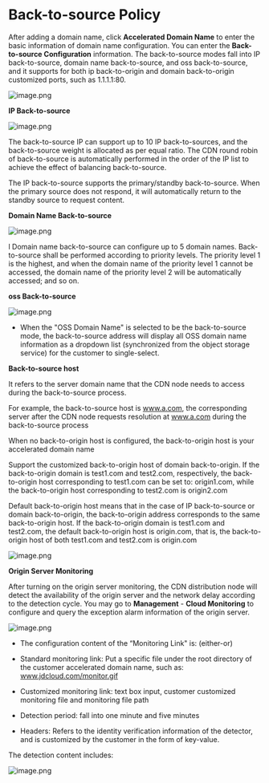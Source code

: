 # Back-to-source Policy

After adding a domain name, click **Accelerated Domain Name** to enter the basic information of domain name configuration. You can enter the **Back-to-source Configuration** information. The back-to-source modes fall into IP back-to-source, domain name back-to-source, and oss back-to-source, and it supports for both ip back-to-origin and domain back-to-origin customized ports, such as 1.1.1.1:80.

![image.png](https://img1.jcloudcs.com/cms/cf317c03-b662-4a37-a564-cee61f253fa220180118102313.png)                                               

**IP Back-to-source**

![image.png](https://github.com/jdcloudcom/cn/blob/cdn-new/image/CDN/IP%E5%9B%9E%E6%BA%90.jpg)

The back-to-source IP can support up to 10 IP back-to-sources, and the back-to-source weight is allocated as per equal ratio. The CDN round robin of back-to-source is automatically performed in the order of the IP list to achieve the effect of balancing back-to-source.

The IP back-to-source supports the primary/standby back-to-source. When the primary source does not respond, it will automatically return to the standby source to request content.


**Domain Name Back-to-source**

![image.png](https://github.com/jdcloudcom/cn/blob/cdn-new/image/CDN/%E5%9F%9F%E5%90%8D%E5%9B%9E%E6%BA%90.png)

l  Domain name back-to-source can configure up to 5 domain names. Back-to-source shall be performed according to priority levels. The priority level 1 is the highest, and when the domain name of the priority level 1 cannot be accessed, the domain name of the priority level 2 will be automatically accessed; and so on.

**oss Back-to-source**

![image.png](https://img1.jcloudcs.com/cms/25340540-9284-4691-80b9-3135e01d339020180118102645.png)

- When the "OSS Domain Name" is selected to be the back-to-source mode, the back-to-source address will display all OSS domain name information as a dropdown list (synchronized from the object storage service) for the customer to single-select.

**Back-to-source host**

It refers to the server domain name that the CDN node needs to access during the back-to-source process.

For example, the back-to-source host is www.a.com, the corresponding server after the CDN node requests resolution at www.a.com during the back-to-source process

When no back-to-origin host is configured, the back-to-origin host is your accelerated domain name

Support the customized back-to-origin host of domain back-to-origin. If the back-to-origin domain is test1.com and test2.com, respectively, the back-to-origin host corresponding to test1.com can be set to: origin1.com, while the back-to-origin host corresponding to test2.com is origin2.com

Default back-to-origin host means that in the case of IP back-to-source or domain back-to-origin, the back-to-origin address corresponds to the same back-to-origin host. If the back-to-origin domain is test1.com and test2.com, the default back-to-origin host is origin.com, that is, the back-to-origin host of both test1.com and test2.com is origin.com

 ![image.png](https://github.com/jdcloudcom/cn/blob/cdn-new/image/CDN/%E8%87%AA%E5%AE%9A%E4%B9%89%E5%9B%9E%E6%BA%90host.png)

**Origin Server Monitoring**

After turning on the origin server monitoring, the CDN distribution node will detect the availability of the origin server and the network delay according to the detection cycle. You may go to **Management** - **Cloud Monitoring** to configure and query the exception alarm information of the origin server.

![image.png](https://img1.jcloudcs.com/cms/ce478878-87ee-49a0-a29b-f72e6b61606f20180118102744.png)

-  The configuration content of the “Monitoring Link" is: (either-or)

- Standard monitoring link: Put a specific file under the root directory of the customer accelerated domain name, such as: www.jdcloud.com/monitor.gif
- Customized monitoring link: text box input, customer customized monitoring file and monitoring file path

- Detection period: fall into one minute and five minutes
- Headers: Refers to the identity verification information of the detector, and is customized by the customer in the form of key-value.

The detection content includes:

 ![image.png](https://img1.jcloudcs.com/cms/92dced92-dc84-4027-8f4c-351a0063743820180118101549.png)

 